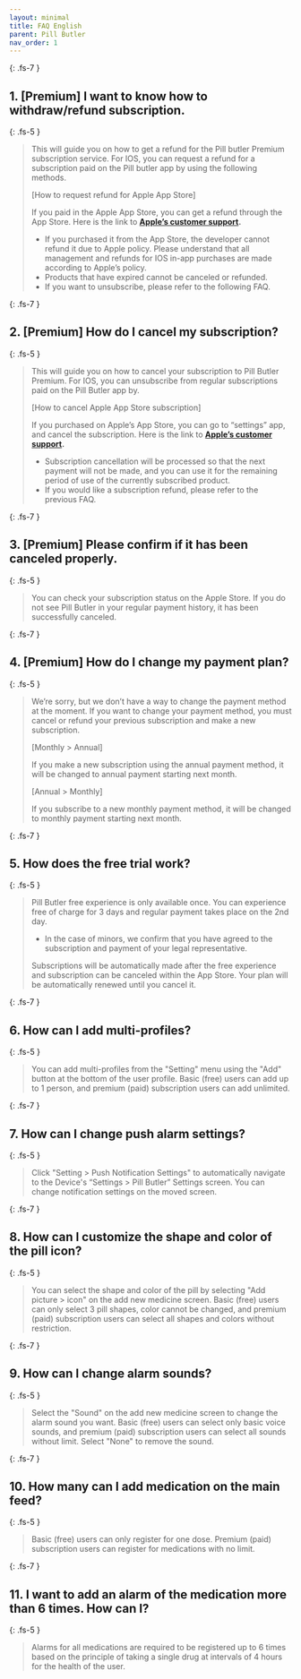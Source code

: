 ```yaml
---
layout: minimal
title: FAQ English
parent: Pill Butler
nav_order: 1
---
```


{: .fs-7 }
## **1. [Premium] I want to know how to withdraw/refund subscription.**

{: .fs-5 }
> This will guide you on how to get a refund for the Pill butler Premium subscription service. For IOS, you can request a refund for a subscription paid on the Pill butler app by using the following methods.
> 
> [How to request refund for Apple App Store]
> 
> If you paid in the Apple App Store, you can get a refund through the App Store. Here is the link to **[Apple’s customer support](https://support.apple.com/en-us/HT204084).**
> 
> - If you purchased it from the App Store, the developer cannot refund it due to Apple policy. Please understand that all management and refunds for IOS in-app purchases are made according to Apple’s policy.
> - Products that have expired cannot be canceled or refunded.
> - If you want to unsubscribe, please refer to the following FAQ.


{: .fs-7 }
## **2. [Premium] How do I cancel my subscription?**

{: .fs-5 }
> This will guide you on how to cancel your subscription to Pill Butler Premium. For IOS, you can unsubscribe from regular subscriptions paid on the Pill Butler app by. 
> 
> [How to cancel Apple App Store subscription]
> 
> If you purchased on Apple’s App Store, you can go to “settings” app, and cancel the subscription. Here is the link to **[Apple’s customer support](https://support.apple.com/en-us/HT204084).**
> 
> - Subscription cancellation will be processed so that the next payment will not be made, and you can use it for the remaining period of use of the currently subscribed product.
> - If you would like a subscription refund, please refer to the previous FAQ.

{: .fs-7 }
## **3. [Premium] Please confirm if it has been canceled properly.**

{: .fs-5 }
> You can check your subscription status on the Apple Store. If you do not see Pill Butler in your regular payment history, it has been successfully canceled. 

{: .fs-7 }
## **4. [Premium] How do I change my payment plan?**

{: .fs-5 }
> We’re sorry, but we don’t have a way to change the payment method at the moment. If you want to change your payment method, you must cancel or refund your previous subscription and make a new subscription.
> 
> [Monthly > Annual]
> 
> If you make a new subscription using the annual payment method, it will be changed to annual payment starting next month.
> 
> [Annual > Monthly]
> 
> If you subscribe to a new monthly payment method, it will be changed to monthly payment starting next month. 

{: .fs-7 }
## **5. How does the free trial work?**

{: .fs-5 }
> Pill Butler free experience is only available once. You can experience free of charge for 3 days and regular payment takes place on the 2nd day. 
> 
> - In the case of minors, we confirm that you have agreed to the subscription and payment of your legal representative.
> 
> Subscriptions will be automatically made after the free experience and subscription can be canceled within the App Store. Your plan will be automatically renewed until you cancel it. 

{: .fs-7 }
## **6. How can I add multi-profiles?**

{: .fs-5 }
> You can add multi-profiles from the "Setting" menu using the "Add" button at the bottom of the user profile. Basic (free) users can add up to 1 person, and premium (paid) subscription users can add unlimited.

{: .fs-7 }
## **7. How can I change push alarm settings?**

{: .fs-5 }
> Click "Setting > Push Notification Settings" to automatically navigate to the Device's “Settings > Pill Butler” Settings screen. You can change notification settings on the moved screen.

{: .fs-7 }
## **8. How can I customize the shape and color of the pill icon?**

{: .fs-5 }
> You can select the shape and color of the pill by selecting "Add picture > icon" on the add new medicine screen. Basic (free) users can only select 3 pill shapes, color cannot be changed, and premium (paid) subscription users can select all shapes and colors without restriction.

{: .fs-7 }
## **9. How can I change alarm sounds?**

{: .fs-5 }
> Select the "Sound" on the add new medicine screen to change the alarm sound you want. Basic (free) users can select only basic voice sounds, and premium (paid) subscription users can select all sounds without limit. Select "None" to remove the sound.

{: .fs-7 }
## **10. How many can I add medication on the main feed?**

{: .fs-5 }
> Basic (free) users can only register for one dose. Premium (paid) subscription users can register for medications with no limit.

{: .fs-7 }
## **11. I want to add an alarm of the medication more than 6 times. How can I?**

{: .fs-5 }
> Alarms for all medications are required to be registered up to 6 times based on the principle of taking a single drug at intervals of 4 hours for the health of the user.
